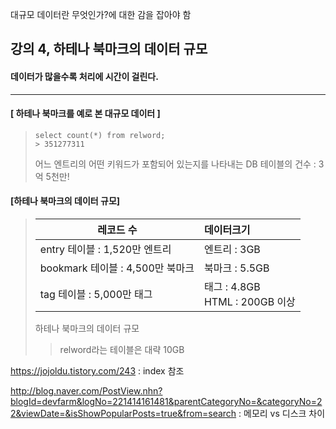 대규모 데이터란 무엇인가?에 대한 감을 잡아야 함



## 강의 4, 하테나 북마크의 데이터 규모

#### 데이터가 많을수록 처리에 시간이 걸린다.

---

#### [ 하테나 북마크를 예로 본 대규모 데이터 ]

>  ```mysql
> select count(*) from relword;
> > 351277311
>  ```
>
> 어느 엔트리의 어떤 키워드가 포함되어 있는지를 나타내는 DB 테이블의 건수 : 3억 5천만!

#### [하테나 북마크의 데이터 규모]

> | 레코드 수                        | 데이터크기                         |
> | -------------------------------- | :--------------------------------- |
> | entry 테이블 : 1,520만 엔트리    | 엔트리 : 3GB                       |
> | bookmark 테이블 : 4,500만 북마크 | 북마크 : 5.5GB                     |
> | tag 테이블 : 5,000만 태그        | 태그 : 4.8GB<br/>HTML : 200GB 이상 |
>
> 하테나 북마크의 데이터 규모
>
> > relword라는 테이블은 대략 10GB

<https://jojoldu.tistory.com/243>  : index 참조

<http://blog.naver.com/PostView.nhn?blogId=devfarm&logNo=221414161481&parentCategoryNo=&categoryNo=22&viewDate=&isShowPopularPosts=true&from=search> : 메모리 vs 디스크 차이













































